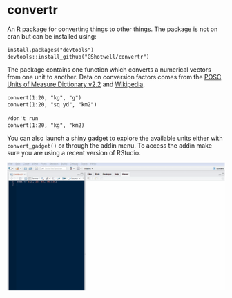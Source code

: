 # convertr

An R package for converting things to other things. The package is not on cran but can be installed using:

```
install.packages("devtools")
devtools::install_github("GShotwell/convertr")
```

The package contains one function which converts a numerical vectors from one unit to another. Data on conversion factors comes from the [POSC Units of Measure Dictionary v2.2](http://w3.energistics.org/uom/poscUnits22.xml) and [Wikipedia](https://en.wikipedia.org/wiki/Conversion_of_units). 

```
convert(1:20, "kg", "g")
convert(1:20, "sq yd", "km2")

/don't run
convert(1:20, "kg", "km2)
```

You can also launch a shiny gadget to explore the available units either with `convert_gadget()` or through the addin menu. To access the addin make sure you are using a recent version of RStudio. 

![Gadget Animation](inst/media/convertr_gif.gif)
